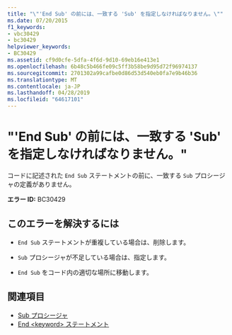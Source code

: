 ```yaml
---
title: "\"'End Sub' の前には、一致する 'Sub' を指定しなければなりません。\""
ms.date: 07/20/2015
f1_keywords:
- vbc30429
- bc30429
helpviewer_keywords:
- BC30429
ms.assetid: cf9d0cfe-5dfa-4f6d-9d10-69eb16e413e1
ms.openlocfilehash: 6b48c5b466fe09c5ff3b58be9d95d72f96974137
ms.sourcegitcommit: 2701302a99cafbe0d86d53d540eb0fa7e9b46b36
ms.translationtype: MT
ms.contentlocale: ja-JP
ms.lasthandoff: 04/28/2019
ms.locfileid: "64617101"
---
```

# <a name="end-sub-must-be-preceded-by-a-matching-sub"></a>"'End Sub' の前には、一致する 'Sub' を指定しなければなりません。"
コードに記述された `End Sub` ステートメントの前に、一致する `Sub` プロシージャの定義がありません。  
  
 **エラー ID:** BC30429  
  
## <a name="to-correct-this-error"></a>このエラーを解決するには  
  
- `End Sub` ステートメントが重複している場合は、削除します。  
  
- `Sub` プロシージャが不足している場合は、指定します。  
  
- `End Sub` をコード内の適切な場所に移動します。  
  
## <a name="see-also"></a>関連項目

- [Sub プロシージャ](../../visual-basic/programming-guide/language-features/procedures/sub-procedures.md)
- [End \<keyword> ステートメント](../../visual-basic/language-reference/statements/end-keyword-statement.md)
